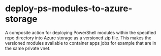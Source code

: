 # deploy-ps-modules-to-azure-storage

A composite action for deploying PowerShell modules within the specified repo directory into Azure storage as a versioned zip file.  This makes the versioned modules available to container apps jobs for example that are in the same private vnet.

